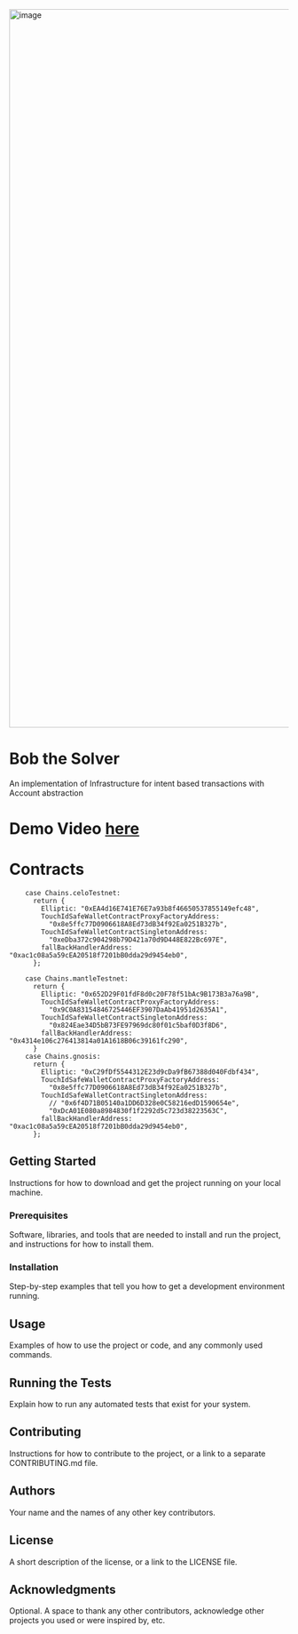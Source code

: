 <img width="1293" alt="image" src="https://github.com/gitsrc/solver-intent-centric-web3/assets/34047788/938f5b85-5b04-4d5c-b261-275a5a88bcdb">

# Bob the Solver

An implementation of Infrastructure for intent based transactions with Account abstraction

# Demo Video [here](https://youtu.be/lsfHYsocZjI)


# Contracts

```
    case Chains.celoTestnet: 
      return {
        Elliptic: "0xEA4d16E741E76E7a93b8f46650537855149efc48",
        TouchIdSafeWalletContractProxyFactoryAddress:
          "0x8e5ffc77D0906618A8Ed73dB34f92Ea0251B327b",
        TouchIdSafeWalletContractSingletonAddress:
          "0xeDba372c904298b79D421a70d9D448E822Bc697E",
        fallBackHandlerAddress: "0xac1c08a5a59cEA20518f7201bB0dda29d9454eb0",
      };

    case Chains.mantleTestnet:
      return {
        Elliptic: "0x652D29F01fdF8d0c20F78f51bAc9B173B3a76a9B",
        TouchIdSafeWalletContractProxyFactoryAddress:
          "0x9C0A83154846725446EF3907DaAb41951d2635A1",
        TouchIdSafeWalletContractSingletonAddress:
          "0x824Eae34D5bB73FE97969dc80f01c5baf0D3f8D6",
        fallBackHandlerAddress: "0x4314e106c276413814a01A1618B06c39161fc290",
      }
    case Chains.gnosis:
      return {
        Elliptic: "0xC29fDf5544312E23d9cDa9fB67388d040Fdbf434",
        TouchIdSafeWalletContractProxyFactoryAddress:
          "0x8e5ffc77D0906618A8Ed73dB34f92Ea0251B327b",
        TouchIdSafeWalletContractSingletonAddress:
          // "0x6f4D71B05140a1DD6D328e0C58216edD1590654e",
          "0xDcA01E080a8984830f1f2292d5c723d38223563C",
        fallBackHandlerAddress: "0xac1c08a5a59cEA20518f7201bB0dda29d9454eb0",
      };
```



## Getting Started

Instructions for how to download and get the project running on your local machine.

### Prerequisites

Software, libraries, and tools that are needed to install and run the project, and instructions for how to install them.

### Installation

Step-by-step examples that tell you how to get a development environment running.

## Usage

Examples of how to use the project or code, and any commonly used commands.

## Running the Tests

Explain how to run any automated tests that exist for your system.

## Contributing

Instructions for how to contribute to the project, or a link to a separate CONTRIBUTING.md file.

## Authors

Your name and the names of any other key contributors.

## License

A short description of the license, or a link to the LICENSE file. 

## Acknowledgments

Optional. A space to thank any other contributors, acknowledge other projects you used or were inspired by, etc.

